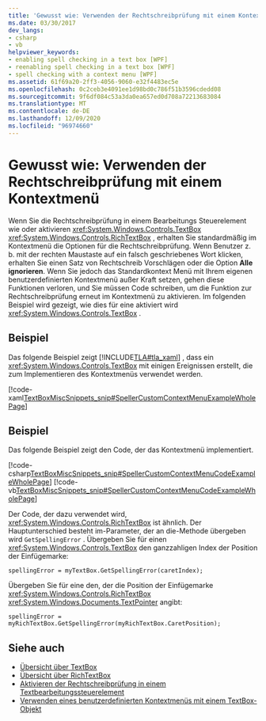 ```yaml
---
title: 'Gewusst wie: Verwenden der Rechtschreibprüfung mit einem Kontextmenü'
ms.date: 03/30/2017
dev_langs:
- csharp
- vb
helpviewer_keywords:
- enabling spell checking in a text box [WPF]
- reenabling spell checking in a text box [WPF]
- spell checking with a context menu [WPF]
ms.assetid: 61f69a20-2ff3-4056-9060-e32f4483ec5e
ms.openlocfilehash: 0c2ceb3e4091ee1d98bd0c786f51b3596cdedd08
ms.sourcegitcommit: 9f6df084c53a3da0ea657ed0d708a72213683084
ms.translationtype: MT
ms.contentlocale: de-DE
ms.lasthandoff: 12/09/2020
ms.locfileid: "96974660"
---
```

# <a name="how-to-use-spell-checking-with-a-context-menu"></a>Gewusst wie: Verwenden der Rechtschreibprüfung mit einem Kontextmenü
Wenn Sie die Rechtschreibprüfung in einem Bearbeitungs Steuerelement wie oder aktivieren <xref:System.Windows.Controls.TextBox> <xref:System.Windows.Controls.RichTextBox> , erhalten Sie standardmäßig im Kontextmenü die Optionen für die Rechtschreibprüfung. Wenn Benutzer z. b. mit der rechten Maustaste auf ein falsch geschriebenes Wort klicken, erhalten Sie einen Satz von Rechtschreib Vorschlägen oder die Option **Alle ignorieren**. Wenn Sie jedoch das Standardkontext Menü mit Ihrem eigenen benutzerdefinierten Kontextmenü außer Kraft setzen, gehen diese Funktionen verloren, und Sie müssen Code schreiben, um die Funktion zur Rechtschreibprüfung erneut im Kontextmenü zu aktivieren. Im folgenden Beispiel wird gezeigt, wie dies für eine aktiviert wird <xref:System.Windows.Controls.TextBox> .  
  
## <a name="example"></a>Beispiel  
 Das folgende Beispiel zeigt [!INCLUDE[TLA#tla_xaml](../../../includes/tlasharptla-xaml-md.md)] , dass ein <xref:System.Windows.Controls.TextBox> mit einigen Ereignissen erstellt, die zum Implementieren des Kontextmenüs verwendet werden.  
  
 [!code-xaml[TextBoxMiscSnippets_snip#SpellerCustomContextMenuExampleWholePage](~/samples/snippets/csharp/VS_Snippets_Wpf/TextBoxMiscSnippets_snip/csharp/speller_custom_context_menu.xaml#spellercustomcontextmenuexamplewholepage)]  
  
## <a name="example"></a>Beispiel  
 Das folgende Beispiel zeigt den Code, der das Kontextmenü implementiert.  
  
 [!code-csharp[TextBoxMiscSnippets_snip#SpellerCustomContextMenuCodeExampleWholePage](~/samples/snippets/csharp/VS_Snippets_Wpf/TextBoxMiscSnippets_snip/csharp/speller_custom_context_menu.xaml.cs#spellercustomcontextmenucodeexamplewholepage)]
 [!code-vb[TextBoxMiscSnippets_snip#SpellerCustomContextMenuCodeExampleWholePage](~/samples/snippets/visualbasic/VS_Snippets_Wpf/TextBoxMiscSnippets_snip/visualbasic/speller_custom_context_menu.xaml.vb#spellercustomcontextmenucodeexamplewholepage)]  
  
 Der Code, der dazu verwendet wird, <xref:System.Windows.Controls.RichTextBox> ist ähnlich. Der Hauptunterschied besteht im-Parameter, der an die-Methode übergeben wird `GetSpellingError` . Übergeben Sie für einen <xref:System.Windows.Controls.TextBox> den ganzzahligen Index der Position der Einfügemarke:  
  
 `spellingError = myTextBox.GetSpellingError(caretIndex);`  
  
 Übergeben Sie für eine den, der die Position der Einfügemarke <xref:System.Windows.Controls.RichTextBox> <xref:System.Windows.Documents.TextPointer> angibt:  
  
 `spellingError = myRichTextBox.GetSpellingError(myRichTextBox.CaretPosition);`  
  
## <a name="see-also"></a>Siehe auch

- [Übersicht über TextBox](textbox-overview.md)
- [Übersicht über RichTextBox](richtextbox-overview.md)
- [Aktivieren der Rechtschreibprüfung in einem Textbearbeitungssteuerelement](how-to-enable-spell-checking-in-a-text-editing-control.md)
- [Verwenden eines benutzerdefinierten Kontextmenüs mit einem TextBox-Objekt](how-to-use-a-custom-context-menu-with-a-textbox.md)
